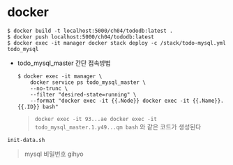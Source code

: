 # docker 
```shell
$ docker build -t localhost:5000/ch04/tododb:latest .
$ docker push localhost:5000/ch04/tododb:latest
$ docker exec -it manager docker stack deploy -c /stack/todo-mysql.yml todo_mysql
```
- todo_mysql_master 간단 접속방법
    ```
    $ docker exec -it manager \
        docker service ps todo_mysql_master \
        --no-trunc \
        --filter "desired-state=running" \
        --format "docker exec -it {{.Node}} docker exec -it {{.Name}}.{{.ID}} bash"
    ```
    > `docker exec -it 93...ae docker exec -it todo_mysql_master.1.y49...qm bash` 와 같은 코드가 생성된다 
```
init-data.sh
```
> mysql 비밀번호 gihyo